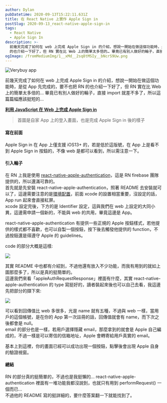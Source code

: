 ```yaml
---
author: Dylan
pubDatetime: 2020-09-13T15:22:11.631Z
title: 在 React Native 上實作 Apple Sign in
postSlug: 2020-09-13_react-native-apple-sign-in
tags:
  - React Native
  - Apple Sign In
description: >-
  前幾天完成了如何在 web 上完成 Apple Sign in 的介紹，想說一開始在做這個功能時，是從 App 先完成的，要不也把 RN
  的也介紹一下好了，但 RN 實在比 Web 上的簡單太多倍的… 畢竟已有別人做好的輪子，直接 import…
ogImage: /fromMediumImg/1__xMd__2sq8tMSIy__bNcrS9Uw.png
---
```


![Verybuy app](/fromMediumImg/1__xMd__2sq8tMSIy__bNcrS9Uw.png)

前幾天完成了如何在 web 上完成 Apple Sign in 的介紹，想說一開始在做這個功能時，是從 App 先完成的，要不也把 RN 的也介紹一下好了，但 RN 實在比 Web 上的簡單太多倍的… 畢竟已有別人做好的輪子，直接 import 就差不多了，所以這篇篇幅應該挺短的…

[**利用 JavaScript 在 Web 上完成 Apple Sign in**](/posts/2020-09-11_javaScript-web-apple-sign-in)

> 首圖是自家 App 上的登入畫面，也是完成 Apple Sign in 後的樣子

#### 寫在前面

Apple Sign in 在 App 上僅支援 iOS13+ 的，若是低於這版號，在 App 上是看不到 Apple Sign in 按鈕的，不像 web 是都可以看到，所以需注意一下。

#### 引入輪子

在 RN 上我是使用 [react-native-apple-authentication](https://github.com/invertase/react-native-apple-authentication)，這是 RN firebase 團隊提供的，所以還滿可靠的。  
首先就是先安裝 react-native-apple-authentication，照著 README 去安裝就可以了，這邊需要注意的是[環境配置](https://github.com/invertase/react-native-apple-authentication/blob/master/docs/INITIAL_SETUP.md)，前面 xcode 的設置相當重要，沒設定的話，App run 起來會直接紅屏。  
xcode 設定完後，下方的是 Identifier 設定，這與我們在 web 上設定的大同小異，這邊需申請一個新的，不能與 web 的共用，畢竟這邊是 App。

react-native-apple-authentication 有提供一些正規的 Apple 按鈕樣式，若他提供的樣式都不喜歡，也可以自製一個按鈕，按下後去觸發他提供的 function，不過按鈕還是得遵守 Apple 的 guidelines。

code 的部分大概是這樣:

![](/fromMediumImg/1__kDA6__Bc2WcyBjUGcapULRA.png)

其實 README 中也都有介紹到，不過他還有放入不少功能，而我有用到的就如上圖那麼多了，所以是真的挺簡單的。  
這邊我們來看「appleAuthRequestResponse」裡面有什麼，其實 react-native-apple-authentication 的 type 寫挺好的，讀者裝起來後也可以自己去看，我這邊先把部分的擷下來:

![](/fromMediumImg/1__dwMIBnPaaxW1UVj4C6h2tw.png)

可以看到回傳值比 web 多很多，光是 name 就有五種，不過與 web 一樣，當用戶的這個帳號，是在你的 App 第一次註冊的話，回傳值就會有 name，而下次之後都會是 null。  
email 的部分也是一樣，若用戶選擇隱藏 email，那麼拿到的就會是 Apple 自己編成的，不過一樣是可以寄信的信箱地址，Apple 會轉寄給用戶真實的 email。

基本上到這裡，你的畫面已經可以成功出現一個按鈕，點擊後會出現 Apple 自身的驗證視窗。

#### 總結

RN 的部分真的挺簡單的，不過也是我挺懶的… react-native-apple-authentication 裡面有一堆功能我都沒說到，也就只有用到 performRequest() 一個而已…  
不過他的 README 寫的挺詳細的，要什麼答案翻一下就能找到了。

